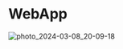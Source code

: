 # WebApp
![photo_2024-03-08_20-09-18](https://github.com/themusharraf/WebBot/assets/122869450/70fea443-e65c-46bc-9423-fb33c3ad4130)

